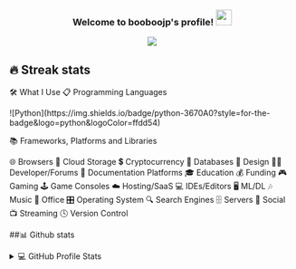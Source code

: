 <h3 align="center">
  Welcome to booboojp's profile!
  <img src="https://media.giphy.com/media/hvRJCLFzcasrR4ia7z/giphy.gif" width="28">
</h3>
<!-- Typing SVG by DenverCoder1 - https://github.com/DenverCoder1/readme-typing-svg -->
<p align="center">
  <a href="https://github.com/DenverCoder1/readme-typing-svg"><img src="https://readme-typing-svg.demolab.com/?lines=Full-stack%20web%20and%20app%20developer;Experienced%20UI%2FUX%20Designer;10%2B%20years%20of%20coding%20experience;Always%20learning%20new%20things&font=Fira%20Code&center=true&width=440&height=45&color=f75c7e&vCenter=true&size=22&pause=1000](https://readme-typing-svg.demolab.com?font=Fira+Code&pause=1000&width=435&lines=Enthusiastic+Web+Developer;3%2B+Years+of+Coding+Experience;Minecraft+Server+Developer;Complete+Fantasy+Addict;Always+Learning+New+Software;Fly+High+Technoblade)"></a>
</p>
<!-- Social badges section -->
<!--https://github.com/DenverCoder1/DenverCoder1-->

## 🔥 Streak stats

<!-- GitHub Readme Streak Stats - https://github.com/DenverCoder1/github-readme-streak-stats -->
<p align="center">
  <a href="https://github.com/booboojp/DenverCoder1-readme-streak-stats">
  </a>
</p>




🛠️ What I Use
📋 Programming Languages
<p>
    <a>![Python](https://img.shields.io/badge/python-3670A0?style=for-the-badge&logo=python&logoColor=ffdd54)</a>
</p>
📚 Frameworks, Platforms and Libraries




🌐 Browsers
📂 Cloud Storage
💲 Cryptocurrency
💾 Databases
🎨 Design
🧑‍💻 Developer/Forums
📑 Documentation Platforms
🎓 Education
💰 Funding
🎮 Gaming
🕹️ Game Consoles
☁️ Hosting/SaaS
💻 IDEs/Editors
🖥️ ML/DL
🎶 Music
🏢 Office
🎛️ Operating System
🔍 Search Engines
🗄️ Servers
💬 Social
📺 Streaming
🕓 Version Control



##📊 Github stats

<!-- https://github.com/anuraghazra/github-readme-stats -->
<details> 
  <summary>💻 GitHub Profile Stats</summary>
  <br/>
    <a href="https://github.com/anuraghazra/github-readme-stats"><img alt="DenverCoder1's Github Stats" src="https://denvercoder1-github-readme-stats.vercel.app/api/?username=booboojp&show_icons=true&include_all_commits=true&count_private=true&theme=react&hide_border=true&bg_color=1F222E&title_color=F85D7F&icon_color=F8D866" height="192px"/></a>
  <a href="https://github.com/anuraghazra/github-readme-stats"><img alt="DenverCoder1's Top Languages" src="https://github-readme-stats.vercel.app/api/top-langs/?username=booboojp&langs_count=8&layout=compact&theme=react&hide_border=true&bg_color=1F222E&title_color=F85D7F&icon_color=F8D866&hide=Jupyter%20Notebook" height="192px"/></a>
  <br/>
  <b>Note:</b> Top languages is only a metric of the languages my public code consists of and doesn't reflect experience or skill level.
</details>
